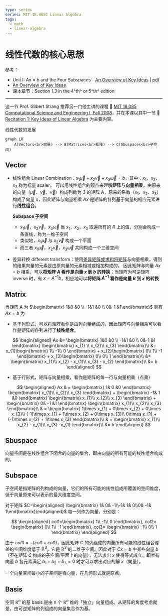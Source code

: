 ```yaml
---
type: series
series: MIT 18.06SC Linear Algebra
tags:
  - math
  - linear-algebra
---
```


# 线性代数的核心思想
参考：
* Unit I: Ax = b and the Four Subspaces - [An Overview of Key Ideas](https://ocw.mit.edu/courses/mathematics/18-06sc-linear-algebra-fall-2011/ax-b-and-the-four-subspaces/an-overview-of-key-ideas/) | [pdf](./_v_attachments/20201029165208176_27935/MIT18_06SCF11_Ses1.13sum.pdf)
* [An Overview of Key Ideas](https://www.youtube.com/watch?v=OZxzHcW663g&list=PL221E2BBF13BECF6C&index=6)
* 课本章节：Section *1.3* in the 4^th^ or 5^th^ edition

---

这一节 Prof. Gilbert Strang 推荐另一门他主讲的课程 :cinema: [MIT 18.085 Computational Science and Engineering I, Fall 2008](https://www.youtube.com/playlist?list=PLF706B428FB7BD52C)，并在本课以其中一节 :cinema: [Recitation 1: Key Ideas of Linear Algebra](https://www.youtube.com/watch?v=0oBJN8F616U&list=PL221E2BBF13BECF6C&index=5) 为主要内容。

线性代数的发展

```mermaid
graph LR
    A(Vectors<br>向量) --> B(Matrices<br>矩阵) --> C(Sbuspaces<br>子空间)
```

## Vector
* 线性组合 Linear Combination：$x_{1} \overrightarrow{\mu }+x_{2} \overrightarrow{\nu }+x_{3} \overrightarrow{\omega } = b$，其中：$x_{1}$，$x_{2}$，$x_{3}$ 称为标量 scaler。
    可以用线性组合的观点来理解**矩阵与向量相乘**，由原来的向量（$\overrightarrow{\mu }$、$\overrightarrow{\nu }$、$\overrightarrow{\nu }$）构成列数为 3 的矩阵 A，原来的系数（$x_{1}$、$x_{2}$、$x_{3}$）构成了向量 $x$，因此矩阵与向量相乘 $Ax$ 是矩阵的各列基于向量的相应元素进行**线性组合**。

    **Subspace 子空间**

    * $x_{1}\overrightarrow{\mu }$，$x_{2} \overrightarrow{\nu }$，$x_{3} \overrightarrow{\omega }$ 当 $x_{1}$，$x_{2}$，$x_{3}$ 取遍所有的 $R$ 上的值，分别会构成一条直线，称为一维子空间
    * 类似地，$x_{1}\overrightarrow{\mu }$ 与 $x_{2} \overrightarrow{\nu }$ 构成一个平面
    * 而三者 $x_{1}\overrightarrow{\mu }$，$x_{2} \overrightarrow{\nu }$，$x_{3} \overrightarrow{\omega }$ 共同构成一个三维空间

* 差异转换 different transform：使用[差异矩阵或求和将矩阵](./Cheatsheet.md#差异矩阵与求和矩阵)与向量相乘，得到的结果向量的元素是由原向量的元素相减或相加构成的。
    因此矩阵与向量 $Ax=b$ 相乘，可以**将矩阵 $A$ 看作是向量 $x$ 到 $b$ 的转换**；当矩阵为可逆矩阵 inverse 时，有 $x=A^{-1}b$，相应地可以**将矩阵 $A^{-1 }$ 看作是向量 $B$ 到 $x$ 的转换**

## Matrix
当矩阵 A 为 $\begin{bmatrix}  1&0  &0 \\  -1&1  &0 \\  0&-1  &1\end{bmatrix}$ 则有 $Ax=b$ 为

* 基于列形式，可以将矩阵看作是由列向量组成的，因此矩阵与向量相乘可以看作是矩阵的各列进行了**线性组合**。



<!-- #region-->

$$
\begin{aligned}
Ax &=
\begin{bmatrix}
  1&0  &0 \\
  -1&1  &0 \\
  0&-1  &1
\end{bmatrix}
\begin{bmatrix}
 x_{1} \\
 x_{2}\\
 x_{3}
\end{bmatrix}\\
&=
x_{1}\begin{bmatrix}
 1\\
 -1\\
 0
\end{bmatrix}
+
x_{2}\begin{bmatrix}
 0\\
 1\\
 -1
\end{bmatrix}
+
x_{3}\begin{bmatrix}
 0\\
 0\\
 1
\end{bmatrix}\\
&=
\begin{bmatrix}
 x_{1}\\
 x_{2} - x_{1}\\
 x_{3} - x_{2}
\end{bmatrix}\\
&=
b
\end{aligned}
$$

<!-- #endregion -->

* 基于行形式，矩阵与向量相乘，看作是矩阵的每一行与向量相乘（点乘）

<!-- region -->

$$
\begin{aligned}
Ax & = \begin{bmatrix}
  1& 0 &0
\end{bmatrix}
\begin{bmatrix}
 x_{1}\\
 x_{2}\\
 x_{3}
\end{bmatrix}
+
\begin{bmatrix}
  -1& 1 &0
\end{bmatrix}
\begin{bmatrix}
 x_{1}\\
 x_{2}\\
 x_{3}
\end{bmatrix}
+
\begin{bmatrix}
  0& -1 &1
\end{bmatrix}
\begin{bmatrix}
 x_{1}\\
 x_{2}\\
 x_{3}
\end{bmatrix}\\ & = \begin{bmatrix}
 1\times x_{1} + 0\times x_{2} + 0\times x_{3}\\
 (-1)\times x_{1} + 1\times x_{2} + 0\times x_{3}\\
 0\times x_{1} + (-1)\times x_{2} + 1\times x_{3}
\end{bmatrix}\\ & = \begin{bmatrix}
 x_{1}\\
 x_{2} - x_{1}\\
 x_{3} -x_{1}
\end{bmatrix}\\
&=
b
\end{aligned}
$$

<!-- endregion -->


## Sbuspace
向量空间是在线性组合下闭合的向量的集合，即由向量的所有可能的线性组合构成的。

## Subspace
子空间是指矩阵的列构成的向量，它们的所有可能的线性组成所覆盖的空间维度，低于向量原来可以表示的最大维度空间。

对于矩阵 $C=\begin{aligned} \begin{bmatrix} 1&  0& -1\\-1&  1& 0\\0&  -1& 1\end{bmatrix}\end{aligned}$ 每一列作为向量，分别是：

$$
\begin{aligned}
col1=\begin{bmatrix}
 1\\
 -1\\
 0
\end{bmatrix},
col2=
\begin{bmatrix}
 0\\
 1\\
 -1
\end{bmatrix},
col3=
\begin{bmatrix}
 -1\\
 0\\
 1
\end{bmatrix}
\end{aligned}
$$

由于 $col3 = -(col1 + col1)$，因此矩阵 C 的列组成的向量所有可能的线性组合覆盖的空间维度低于 $\mathbb{R}^{3}$，它是 $\mathbb{R}^{3}$ 的二维子空间。因此对于 $Cx=b$ 中某些向量 $b$（不在矩阵 $C$ 构成的子空间/平面上的向量），无法求出 $x$ 使得等式成立。即唯有向量 $b$ 各元素满足 $b_{1} + b_{2} + b_{3} = 0$ 时才可以求出对应的解 $x$（向量）。

一个向量空间最小的子空间是零向量，在几何形式就是原点。

## Basis
空间 $\mathbb{R}^{n}$ 的基 basis 是由 n 个 $\mathbb{R}^{n}$ 维的「独立」向量组成。从矩阵的角度考虑就是，由可逆矩阵的列组成的向量集合作为基。
